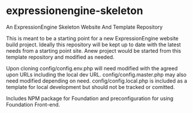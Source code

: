 # expressionengine-skeleton
An ExpressionEngine Skeleton Website And Template Repository

This is meant to be a starting point for a new ExpressionEngine website build project.
Ideally this repository will be kept up to date with the latest needs from a starting point site.
Anew project would be started from this template repository and modified as needed.

Upon cloning config/config.env.php will need modified with the agreed upon URLs including the local dev URL.
config/config.master.php may also need modified depending on need.
config/config.local.php is included as a template for local development but should not be tracked or comitted.

Includes NPM package for Foundation and preconfiguration for using Foundation Front-end.
